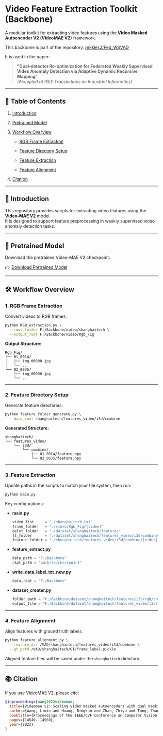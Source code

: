 # Video Feature Extraction Toolkit (Backbone)

A modular toolkit for extracting video features using the **Video Masked Autoencoder V2 (VideoMAE V2)** framework.

This backbone is part of the repository: [rekkles2/Fed_WSVAD](https://github.com/rekkles2/Fed_WSVAD)

It is used in the paper:

> **"Dual-detector Re-optimization for Federated Weakly Supervised Video Anomaly Detection via Adaptive Dynamic Recursive Mapping"**  
> *(Accepted at IEEE Transactions on Industrial Informatics)*

---

## 📑 Table of Contents

1. [Introduction](#-introduction)  

2. [Pretrained Model](#-pretrained-model)  

3. [Workflow Overview](#-workflow-overview)  

    - [RGB Frame Extraction](#1-rgb-frame-extraction)  
   
    - [Feature Directory Setup](#2-feature-directory-setup)  
   
    - [Feature Extraction](#3-feature-extraction)  
   
    - [Feature Alignment](#4-feature-alignment)  

4. [Citation](#-citation)
---

## 🚀 Introduction

This repository provides scripts for extracting video features using the **Video-MAE V2** model.  
It is designed to support feature preprocessing in weakly supervised video anomaly detection tasks.

---

## 🎯 Pretrained Model

Download the pretrained Video-MAE V2 checkpoint:

👉 [Download Pretrained Model](https://drive.google.com/file/d/1xr1yeA2cxck4NCLX1qjAi3JU9qhRpfGr/view?usp=drive_link)

---

## 🛠 Workflow Overview

### 1. RGB Frame Extraction

Convert videos to RGB frames:

```bash
python RGB_extraction.py \
  --root_folder F:/Backbone/video/shanghaitech \
  --output_root F:/Backbone/video/Rgb_Fig
````

**Output Structure:**

```
Rgb_Fig/
├── 01_0014/
│   ├── img_00000.jpg
│   └── ...
└── 02_0035/
    ├── img_00000.jpg
    └── ...
```

---

### 2. Feature Directory Setup

Generate feature directories:

```bash
python feature_folder_generate.py \
  --data_root shanghaitech/features_video/i3d/combine
```

**Generated Structure:**

```
shanghaitech/
└── features_video/
    └── i3d/
        └── combine/
            ├── 01_0014/feature.npy
            └── 02_0035/feature.npy
```

---

### 3. Feature Extraction

Update paths in the scripts to match your file system, then run:

```bash
python main.py
```

Key configurations:

* **main.py**

  ```python
  video_list     = "./shanghaitech.txt"
  frame_folder   = "./video/Rgb_Fig/{video}"
  delet_folder   = "./dataset/shanghaitech/features"
  ft_folder      = "./dataset/shanghaitech/features_video/i3d/combine/shanghaitech"
  feature_folder = "./shanghaitech/features_video/i3d/combine/{video}"
  ```
* **feature\_extract.py**

  ```python
  data_path = "F:/Backbone"
  ckpt_path = "path/to/checkpoint"
  ```
* **write\_data\_label\_txt\_new\.py**

  ```python
  data_root = "F:/Backbone"
  ```
* **dataset\_creater.py**

  ```python
  folder_path = "F:/Backbone/dataset/shanghaitech/features/i3d/rgb/shanghaitech"
  output_file = "F:/Backbone/dataset/shanghaitech/features_video/i3d/combine/shanghaitech/feature.npy"
  ```

---

### 4. Feature Alignment

Align features with ground truth labels:

```bash
python feature_alignment.py \
  --feature_dir /VAD/shanghaitech/features_video/i3d/combine \
  --gt_path /VAD/shanghaitech/GT/frame_label.pickle
```

Aligned feature files will be saved under the `shanghaitech` directory.

---

## 📚 Citation

If you use VideoMAE V2, please cite:

```bibtex
@inproceedings{wang2023videomae,
  title={Videomae v2: Scaling video masked autoencoders with dual masking},
  author={Wang, Limin and Huang, Bingkun and Zhao, Zhiyu and Tong, Zhan and He, Yinan and Wang, Yi and Wang, Yali and Qiao, Yu},
  booktitle={Proceedings of the IEEE/CVF Conference on Computer Vision and Pattern Recognition},
  pages={14549--14560},
  year={2023}
}
```

